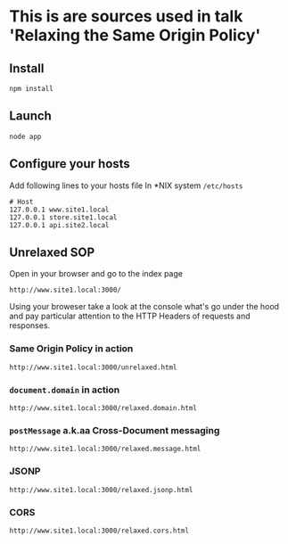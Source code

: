 # This is are sources used in talk 'Relaxing the Same Origin Policy'

## Install
```
npm install
```

## Launch
```
node app
```

## Configure your hosts
Add following lines to your hosts file
In *NIX system ```/etc/hosts```

```
# Host
127.0.0.1 www.site1.local
127.0.0.1 store.site1.local
127.0.0.1 api.site2.local
```
## Unrelaxed SOP

Open in your browser and go to the index page

```
http://www.site1.local:3000/
```

Using your broweser take a look at the console what's go under the hood and pay particular attention to the HTTP Headers of requests and responses.

### Same Origin Policy in action
```
http://www.site1.local:3000/unrelaxed.html
```

### ```document.domain``` in action
```
http://www.site1.local:3000/relaxed.domain.html
```

### ```postMessage``` a.k.aa Cross-Document messaging
```
http://www.site1.local:3000/relaxed.message.html
```

### JSONP
```
http://www.site1.local:3000/relaxed.jsonp.html
```

### CORS
```
http://www.site1.local:3000/relaxed.cors.html
```

